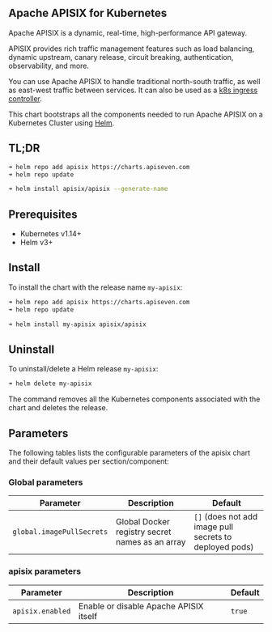 ## Apache APISIX for Kubernetes

Apache APISIX is a dynamic, real-time, high-performance API gateway.

APISIX provides rich traffic management features such as load balancing, dynamic upstream, canary release, circuit breaking, authentication, observability, and more.

You can use Apache APISIX to handle traditional north-south traffic, as well as east-west traffic between services. It can also be used as a [k8s ingress controller](https://github.com/apache/apisix-ingress-controller/).

This chart bootstraps all the components needed to run Apache APISIX on a Kubernetes Cluster using [Helm](https://helm.sh).


## TL;DR

```sh
➜ helm repo add apisix https://charts.apiseven.com
➜ helm repo update

➜ helm install apisix/apisix --generate-name
```

## Prerequisites

* Kubernetes v1.14+
* Helm v3+


## Install

To install the chart with the release name `my-apisix`:

```sh
➜ helm repo add apisix https://charts.apiseven.com
➜ helm repo update

➜ helm install my-apisix apisix/apisix
```

## Uninstall

 To uninstall/delete a Helm release `my-apisix`:

 ```sh
➜ helm delete my-apisix
 ```

The command removes all the Kubernetes components associated with the chart and deletes the release.

## Parameters

The following tables lists the configurable parameters of the apisix chart and their default values per section/component:

### Global parameters

| Parameter                 | Description                                     | Default                                                 |
|---------------------------|-------------------------------------------------|---------------------------------------------------------|
| `global.imagePullSecrets` | Global Docker registry secret names as an array | `[]` (does not add image pull secrets to deployed pods) |


### apisix parameters

| Parameter                 | Description                                     | Default                                                 |
|---------------------------|-------------------------------------------------|---------------------------------------------------------|
| `apisix.enabled`          | Enable or disable Apache APISIX itself          | `true`                                                  |

